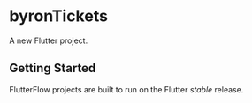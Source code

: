 # byronTickets

A new Flutter project.

## Getting Started

FlutterFlow projects are built to run on the Flutter _stable_ release.

